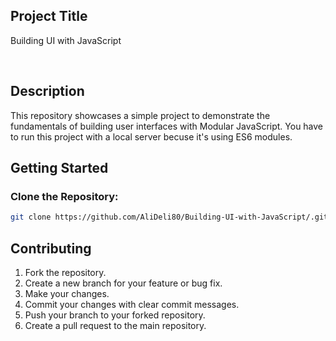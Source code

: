 ## Project Title

Building UI with JavaScript

<br>

## Description

This repository showcases a simple project to demonstrate the fundamentals of building user interfaces with Modular JavaScript.
You have to run this project with a local server becuse it's using ES6 modules.

## Getting Started

### Clone the Repository:

  ```sh
  git clone https://github.com/AliDeli80/Building-UI-with-JavaScript/.git
  ```

## Contributing
1.  Fork the repository.
2.  Create a new branch for your feature or bug fix.
3.  Make your changes.
4.  Commit your changes with clear commit messages.
5.  Push your branch to your forked repository.
6.  Create a pull request to the main repository.   
